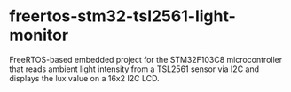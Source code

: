 # freertos-stm32-tsl2561-light-monitor
FreeRTOS-based embedded project for the STM32F103C8 microcontroller that reads ambient light intensity from a TSL2561 sensor via I2C and displays the lux value on a 16x2 I2C LCD.
